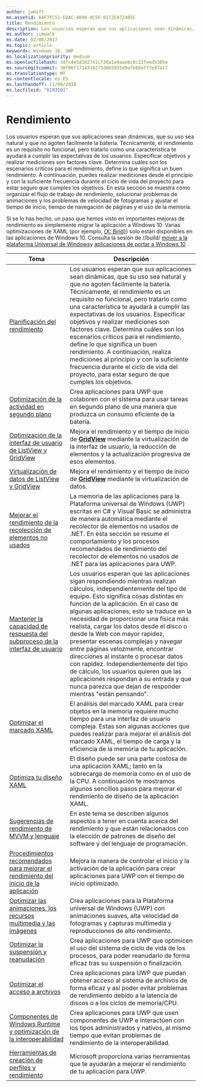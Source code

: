 ```yaml
---
author: jwmsft
ms.assetid: 64F7FC51-E8AC-4098-9C5F-0172E4724B5C
title: Rendimiento
description: Los usuarios esperan que sus aplicaciones sean dinámicas, que su uso sea natural y que no agoten fácilmente la batería.
ms.author: jimwalk
ms.date: 02/08/2017
ms.topic: article
keywords: Windows 10, UWP
ms.localizationpriority: medium
ms.openlocfilehash: 3dfc4e5d3d2741cf36a1a9aae8c0c22feed5305e
ms.sourcegitcommit: 38f06f1714334273d865935d9afb80efffe97a17
ms.translationtype: MT
ms.contentlocale: es-ES
ms.lasthandoff: 11/09/2018
ms.locfileid: "6193101"
---
```

# <a name="performance"></a>Rendimiento


Los usuarios esperan que sus aplicaciones sean dinámicas, que su uso sea natural y que no agoten fácilmente la batería. Técnicamente, el rendimiento es un requisito no funcional, pero tratarlo como una característica te ayudará a cumplir las expectativas de los usuarios. Especificar objetivos y realizar mediciones son factores clave. Determina cuáles son los escenarios críticos para el rendimiento, define lo que significa un buen rendimiento. A continuación, puedes realizar mediciones desde el principio y con la suficiente frecuencia durante el ciclo de vida del proyecto para estar seguro que cumples los objetivos. En esta sección se muestra cómo organizar el flujo de trabajo de rendimiento, solucionar problemas de animaciones y los problemas de velocidad de fotogramas y ajustar el tiempo de inicio, tiempo de navegación de páginas y el uso de la memoria.

Si se lo has hecho, un paso que hemos visto en importantes mejoras de rendimiento es simplemente migrar la aplicación a Windows 10. Varias optimizaciones de XAML (por ejemplo, [{X: Bind}](https://msdn.microsoft.com/library/windows/apps/Mt204783)) solo están disponibles en las aplicaciones de Windows 10. Consulta la sesión de //build/ [mover a la plataforma Universal de Windows](http://channel9.msdn.com/Events/Build/2015/3-741)y [aplicaciones de portar a Windows 10](https://msdn.microsoft.com/library/windows/apps/Mt238321) .

| Tema | Descripción |
|-------|-------------|
| [Planificación del rendimiento](planning-and-measuring-performance.md) | Los usuarios esperan que sus aplicaciones sean dinámicas, que su uso sea natural y que no agoten fácilmente la batería. Técnicamente, el rendimiento es un requisito no funcional, pero tratarlo como una característica te ayudará a cumplir las expectativas de los usuarios. Especificar objetivos y realizar mediciones son factores clave. Determina cuáles son los escenarios críticos para el rendimiento, define lo que significa un buen rendimiento. A continuación, realiza mediciones al principio y con la suficiente frecuencia durante el ciclo de vida del proyecto, para estar seguro de que cumples los objetivos. |
| [Optimización de la actividad en segundo plano](optimize-background-activity.md) | Crea aplicaciones para UWP que colaboren con el sistema para usar tareas en segundo plano de una manera que produzca un consumo eficiente de la batería. |
| [Optimización de la interfaz de usuario de ListView y GridView](optimize-gridview-and-listview.md) | Mejora el rendimiento y el tiempo de inicio de [<strong>GridView</strong>](https://msdn.microsoft.com/library/windows/apps/BR242705) mediante la virtualización de la interfaz de usuario, la reducción de elementos y la actualización progresiva de esos elementos. |
| [Virtualización de datos de ListView y GridView](listview-and-gridview-data-optimization.md) | Mejora el rendimiento y el tiempo de inicio de [<strong>GridView</strong>](https://msdn.microsoft.com/library/windows/apps/BR242705) mediante la virtualización de datos. |
| [Mejorar el rendimiento de la recolección de elementos no usados](improve-garbage-collection-performance.md) | La memoria de las aplicaciones para la Plataforma universal de Windows (UWP) escritas en C# y Visual Basic se administra de manera automática mediante el recolector de elementos no usados de .NET. En esta sección se resume el comportamiento y los procesos recomendados de rendimiento del recolector de elementos no usados de .NET para las aplicaciones para UWP. |
| [Mantener la capacidad de respuesta del subproceso de la interfaz de usuario](keep-the-ui-thread-responsive.md) | Los usuarios esperan que las aplicaciones sigan respondiendo mientras realizan cálculos, independientemente del tipo de equipo. Esto significa cosas distintas en función de la aplicación. En el caso de algunas aplicaciones, esto se traduce en la necesidad de proporcionar una física más realista, cargar los datos desde el disco o desde la Web con mayor rapidez, presentar escenas complejas y navegar entre páginas velozmente, encontrar direcciones al instante o procesar datos con rapidez. Independientemente del tipo de cálculo, los usuarios quieren que las aplicaciones respondan a su entrada y que nunca parezca que dejan de responder mientras &quot;están pensando&quot;. |
| [Optimizar el marcado XAML](optimize-xaml-loading.md) | El análisis del marcado XAML para crear objetos en la memoria requiere mucho tiempo para una interfaz de usuario compleja. Estas son algunas acciones que puedes realizar para mejorar el análisis del marcado XAML, el tiempo de carga y la eficiencia de la memoria de tu aplicación. | 
| [Optimiza tu diseño XAML](optimize-your-xaml-layout.md) | El diseño puede ser una parte costosa de una aplicación XAML; tanto en la sobrecarga de memoria como en el uso de la CPU. A continuación te mostramos algunos sencillos pasos para mejorar el rendimiento de diseño de la aplicación XAML. | 
| [Sugerencias de rendimiento de MVVM y lenguaje](mvvm-performance-tips.md) | En este tema se describen algunos aspectos a tener en cuenta acerca del rendimiento y que están relacionados con la elección de patrones de diseño del software y del lenguaje de programación. |
| [Procedimientos recomendados para mejorar el rendimiento del inicio de la aplicación](best-practices-for-your-app-s-startup-performance.md) | Mejora la manera de controlar el inicio y la activación de la aplicación para crear aplicaciones para UWP con el tiempo de inicio optimizado. |
| [Optimizar las animaciones, los recursos multimedia y las imágenes](optimize-animations-and-media.md) | Crea aplicaciones para la Plataforma universal de Windows (UWP) con animaciones suaves, alta velocidad de fotogramas y capturas multimedia y reproducciones de alto rendimiento. |
| [Optimizar la suspensión y reanudación](optimize-suspend-resume.md) | Crea aplicaciones para UWP que optimicen el uso del sistema de ciclo de vida de los procesos, para poder reanudarlo de forma eficaz tras su suspensión o finalización. |
| [Optimizar el acceso a archivos](optimize-file-access.md) | Crea aplicaciones para UWP que puedan obtener acceso al sistema de archivos de forma eficaz y así poder evitar problemas de rendimiento debido a la latencia de discos o a los ciclos de memoria/CPU. |
| [Componentes de Windows Runtime y optimización de la interoperabilidad](windows-runtime-components-and-optimizing-interop.md) | Crea aplicaciones para UWP que usen componentes de UWP e interactúen con los tipos administrados y nativos, al mismo tiempo que evitan problemas de rendimiento de la interoperabilidad. |
| [Herramientas de creación de perfiles y rendimiento](tools-for-profiling-and-performance.md) | Microsoft proporciona varias herramientas que te ayudarán a mejorar el rendimiento de tu aplicación para UWP.|


